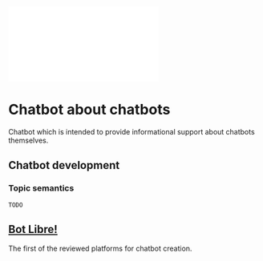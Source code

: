 ![🇷🇺](README.md)
# Chatbot about chatbots

Chatbot which is intended to provide informational support about chatbots themselves.

## Chatbot development

### Topic semantics

`TODO`

## [Bot Libre!](botlibre/)

The first of the reviewed platforms for chatbot creation.

